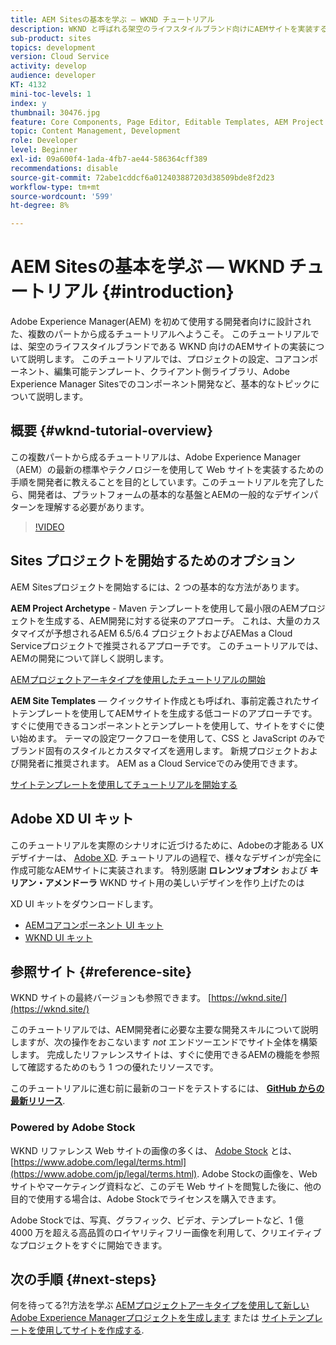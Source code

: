 ```yaml
---
title: AEM Sitesの基本を学ぶ — WKND チュートリアル
description: WKND と呼ばれる架空のライフスタイルブランド向けにAEMサイトを実装する方法を説明します。 プロジェクトの設定、Maven アーキタイプ、コアコンポーネント、編集可能テンプレート、クライアントライブラリ、コンポーネント開発など、基本的なExperience Managerに関するトピックの手順を説明します。
sub-product: sites
topics: development
version: Cloud Service
activity: develop
audience: developer
KT: 4132
mini-toc-levels: 1
index: y
thumbnail: 30476.jpg
feature: Core Components, Page Editor, Editable Templates, AEM Project Archetype
topic: Content Management, Development
role: Developer
level: Beginner
exl-id: 09a600f4-1ada-4fb7-ae44-586364cff389
recommendations: disable
source-git-commit: 72abe1cddcf6a012403887203d38509bde8f2d23
workflow-type: tm+mt
source-wordcount: '599'
ht-degree: 8%

---
```


# AEM Sitesの基本を学ぶ — WKND チュートリアル {#introduction}

Adobe Experience Manager(AEM) を初めて使用する開発者向けに設計された、複数のパートから成るチュートリアルへようこそ。 このチュートリアルでは、架空のライフスタイルブランドである WKND 向けのAEMサイトの実装について説明します。 このチュートリアルでは、プロジェクトの設定、コアコンポーネント、編集可能テンプレート、クライアント側ライブラリ、Adobe Experience Manager Sitesでのコンポーネント開発など、基本的なトピックについて説明します。

## 概要 {#wknd-tutorial-overview}

この複数パートから成るチュートリアルは、Adobe Experience Manager（AEM）の最新の標準やテクノロジーを使用して Web サイトを実装するための手順を開発者に教えることを目的としています。このチュートリアルを完了したら、開発者は、プラットフォームの基本的な基盤とAEMの一般的なデザインパターンを理解する必要があります。

>[!VIDEO](https://video.tv.adobe.com/v/30476?quality=12&learn=on)

## Sites プロジェクトを開始するためのオプション

AEM Sitesプロジェクトを開始するには、2 つの基本的な方法があります。

**AEM Project Archetype** - Maven テンプレートを使用して最小限のAEMプロジェクトを生成する、AEM開発に対する従来のアプローチ。 これは、大量のカスタマイズが予想されるAEM 6.5/6.4 プロジェクトおよびAEMas a Cloud Serviceプロジェクトで推奨されるアプローチです。 このチュートリアルでは、AEMの開発について詳しく説明します。

[AEMプロジェクトアーキタイプを使用したチュートリアルの開始](./project-archetype/overview.md)

**AEM Site Templates**  — クイックサイト作成とも呼ばれ、事前定義されたサイトテンプレートを使用してAEMサイトを生成する低コードのアプローチです。 すぐに使用できるコンポーネントとテンプレートを使用して、サイトをすぐに使い始めます。 テーマの設定ワークフローを使用して、CSS と JavaScript のみでブランド固有のスタイルとカスタマイズを適用します。 新規プロジェクトおよび開発者に推奨されます。 AEM as a Cloud Serviceでのみ使用できます。

[サイトテンプレートを使用してチュートリアルを開始する](./site-template/create-site.md)

## Adobe XD UI キット

このチュートリアルを実際のシナリオに近づけるために、Adobeの才能ある UX デザイナーは、 [Adobe XD](https://www.adobe.com/products/xd.html). チュートリアルの過程で、様々なデザインが完全に作成可能なAEMサイトに実装されます。 特別感謝 **ロレンツォブオシ** および **キリアン・アメンドーラ** WKND サイト用の美しいデザインを作り上げたのは

XD UI キットをダウンロードします。

* [AEMコアコンポーネント UI キット](assets/overview/AEM-CoreComponents-UI-Kit.xd)
* [WKND UI キット](https://github.com/adobe/aem-guides-wknd/releases/download/aem-guides-wknd-0.0.2/AEM_UI-kit-WKND.xd)

## 参照サイト {#reference-site}

WKND サイトの最終バージョンも参照できます。 [https://wknd.site/](https://wknd.site/)

このチュートリアルでは、AEM開発者に必要な主要な開発スキルについて説明しますが、次の操作をおこないます *not* エンドツーエンドでサイト全体を構築します。 完成したリファレンスサイトは、すぐに使用できるAEMの機能を参照して確認するためのもう 1 つの優れたリソースです。

このチュートリアルに進む前に最新のコードをテストするには、 **[GitHub からの最新リリース](https://github.com/adobe/aem-guides-wknd/releases/latest)**.

### Powered by Adobe Stock

WKND リファレンス Web サイトの画像の多くは、 [Adobe Stock](https://stock.adobe.com/jp/) とは、 [https://www.adobe.com/legal/terms.html](https://www.adobe.com/jp/legal/terms.html). Adobe Stockの画像を、Web サイトやマーケティング資料など、このデモ Web サイトを閲覧した後に、他の目的で使用する場合は、Adobe Stockでライセンスを購入できます。

Adobe Stockでは、写真、グラフィック、ビデオ、テンプレートなど、1 億 4000 万を超える高品質のロイヤリティフリー画像を利用して、クリエイティブなプロジェクトをすぐに開始できます。

## 次の手順 {#next-steps}

何を待ってる?!方法を学ぶ [AEMプロジェクトアーキタイプを使用して新しいAdobe Experience Managerプロジェクトを生成します](./project-archetype/overview.md) または [サイトテンプレートを使用してサイトを作成する](./site-template/create-site.md).
